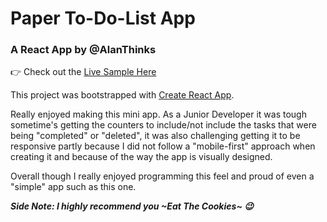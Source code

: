 # Paper To-Do-List App

### A React App by @AlanThinks

👉 Check out the [Live Sample Here](http://alanthinks.com/projects/paper-to-do-list-app/index.html)

This project was bootstrapped with [Create React App](https://github.com/facebookincubator/create-react-app).

Really enjoyed making this mini app. As a Junior Developer it was tough sometime's getting the counters to include/not include the tasks that were being "completed" or "deleted", it was also challenging getting it to be responsive partly because I did not follow a "mobile-first" approach when creating it and because of the way the app is visually designed.

Overall though I really enjoyed programming this feel and proud of even a "simple" app such as this one.

_**Side Note: I highly recommend you ~Eat The Cookies~ 😉**_

